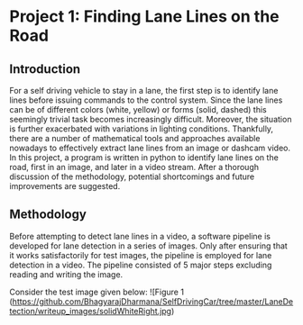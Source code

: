 # **Project 1: Finding Lane Lines on the Road** 

## Introduction

For a self driving vehicle to stay in a lane, the first step is to identify lane lines before issuing commands to the control system. Since the lane lines can be of different colors (white, yellow) or forms (solid, dashed) this seemingly trivial task becomes increasingly difficult. Moreover, the situation is further exacerbated with variations in lighting conditions. Thankfully, there are a number of mathematical tools and approaches available nowadays to effectively extract lane lines from an image or dashcam video. In this project, a program is written in python to identify lane lines on the road, first in an image, and later in a video stream. After a thorough discussion of the methodology, potential shortcomings and future improvements are suggested.

## Methodology
Before attempting to detect lane lines in a video, a software pipeline is developed for lane detection in a series of images. Only after ensuring that it works satisfactorily for test images, the pipeline is employed for lane detection in a video. 
The pipeline consisted of 5 major steps excluding reading and writing the image. 

Consider the test image given below:
![Figure 1
(https://github.com/BhagyarajDharmana/SelfDrivingCar/tree/master/LaneDetection/writeup_images/solidWhiteRight.jpg)
